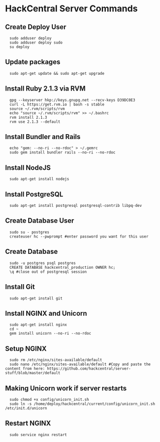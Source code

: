 # HackCentral Server Commands

## Create Deploy User
```shell
  sudo adduser deploy
  sudo adduser deploy sudo
  su deploy
```

## Update packages
```shell
  sudo apt-get update && sudo apt-get upgrade
```

## Install Ruby 2.1.3 via RVM
```shell
  gpg --keyserver hkp://keys.gnupg.net --recv-keys D39DC0E3
  curl -L https://get.rvm.io | bash -s stable
  source ~/.rvm/scripts/rvm
  echo "source ~/.rvm/scripts/rvm" >> ~/.bashrc
  rvm install 2.1.3
  rvm use 2.1.3 --default
```

## Install Bundler and Rails
```shell
  echo "gem: --no-ri --no-rdoc" > ~/.gemrc
  sudo gem install bundler rails --no-ri --no-rdoc
```

## Install NodeJS
```shell
  sudo apt-get install nodejs
```

## Install PostgreSQL
```shell
  sudo apt-get install postgresql postgresql-contrib libpq-dev
```

## Create Database User
```shell
  sudo su - postgres
  createuser hc --pwprompt #enter password you want for this user
```

## Create Database
```shell
  sudo -u postgres psql postgres
  CREATE DATABASE hackcentral_production OWNER hc;
  \q #close out of postgresql session
```

## Install Git
```shell
  sudo apt-get install git
```

## Install NGINX and Unicorn
```shell
  sudo apt-get install nginx
  cd ~
  gem install unicorn --no-ri --no-rdoc
```

## Setup NGINX
```shell
  sudo rm /etc/nginx/sites-available/default
  sudo nano /etc/nginx/sites-available/default #Copy and paste the content from here: https://github.com/hackcentral/server-stuff/blob/master/default
```
## Making Unicorn work if server restarts
```shell
  sudo chmod +x config/unicorn_init.sh
  sudo ln -s /home/deploy/hackcentral/current/config/unicorn_init.sh /etc/init.d/unicorn
```

## Restart NGINX
```shell
  sudo service nginx restart
```
